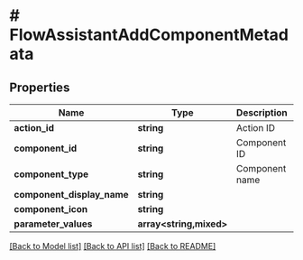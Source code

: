 # # FlowAssistantAddComponentMetadata

## Properties

Name | Type | Description | Notes
------------ | ------------- | ------------- | -------------
**action_id** | **string** | Action ID |
**component_id** | **string** | Component ID |
**component_type** | **string** | Component name |
**component_display_name** | **string** |  | [optional]
**component_icon** | **string** |  | [optional]
**parameter_values** | **array<string,mixed>** |  | [optional]

[[Back to Model list]](../../README.md#models) [[Back to API list]](../../README.md#endpoints) [[Back to README]](../../README.md)

